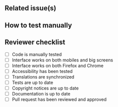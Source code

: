 ## Related issue(s)

<!-- Copy-paste the URL to the related issue(s) if any ("N/A" if not applicable).
  -->

## How to test manually

<!-- List actions (step by step) of what have to be done in order to test your
  -- changes manually ("N/A" if not applicable).
  -->

## Reviewer checklist

<!-- Please don't change or remove this checklist. It will be used by the
  -- reviewer to make sure to not forget important things.
  -- Reviewer: if you think one of the item isn’t applicable to this PR,
  -- please check it anyway.
  -->

- [ ] Code is manually tested
- [ ] Interface works on both mobiles and big screens
- [ ] Interface works on both Firefox and Chrome
- [ ] Accessibility has been tested
- [ ] Translations are synchronized
- [ ] Tests are up to date
- [ ] Copyright notices are up to date
- [ ] Documentation is up to date
- [ ] Pull request has been reviewed and approved
